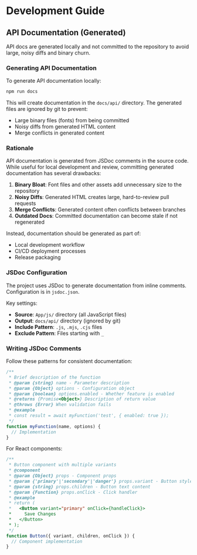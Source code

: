 # Development Guide

## API Documentation (Generated)

API docs are generated locally and not committed to the repository to avoid large, noisy diffs and binary churn.

### Generating API Documentation

To generate API documentation locally:

```bash
npm run docs
```

This will create documentation in the `docs/api/` directory. The generated files are ignored by git to prevent:
- Large binary files (fonts) from being committed
- Noisy diffs from generated HTML content  
- Merge conflicts in generated content

### Rationale

API documentation is generated from JSDoc comments in the source code. While useful for local development and review, committing generated documentation has several drawbacks:

1. **Binary Bloat**: Font files and other assets add unnecessary size to the repository
2. **Noisy Diffs**: Generated HTML creates large, hard-to-review pull requests
3. **Merge Conflicts**: Generated content often conflicts between branches
4. **Outdated Docs**: Committed documentation can become stale if not regenerated

Instead, documentation should be generated as part of:
- Local development workflow
- CI/CD deployment processes  
- Release packaging

### JSDoc Configuration

The project uses JSDoc to generate documentation from inline comments. Configuration is in `jsdoc.json`.

Key settings:
- **Source**: `App/js/` directory (all JavaScript files)
- **Output**: `docs/api/` directory (ignored by git)
- **Include Pattern**: `.js`, `.mjs`, `.cjs` files
- **Exclude Pattern**: Files starting with `_`

### Writing JSDoc Comments

Follow these patterns for consistent documentation:

```javascript
/**
 * Brief description of the function
 * @param {string} name - Parameter description
 * @param {Object} options - Configuration object
 * @param {boolean} options.enabled - Whether feature is enabled
 * @returns {Promise<Object>} Description of return value
 * @throws {Error} When validation fails
 * @example
 * const result = await myFunction('test', { enabled: true });
 */
function myFunction(name, options) {
  // Implementation
}
```

For React components:

```javascript
/**
 * Button component with multiple variants
 * @component
 * @param {Object} props - Component props
 * @param {'primary'|'secondary'|'danger'} props.variant - Button style variant
 * @param {string} props.children - Button text content
 * @param {Function} props.onClick - Click handler
 * @example
 * return (
 *   <Button variant="primary" onClick={handleClick}>
 *     Save Changes
 *   </Button>
 * );
 */
function Button({ variant, children, onClick }) {
  // Component implementation
}
```